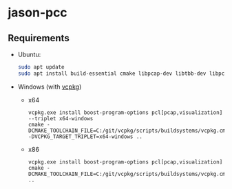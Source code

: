 # jason-pcc

## Requirements

- Ubuntu:

  ```bash
  sudo apt update
  sudo apt install build-essential cmake libpcap-dev libtbb-dev libpcl-dev
  ```

- Windows (with [vcpkg](https://github.com/microsoft/vcpkg))

    - x64

      ```shell
      vcpkg.exe install boost-program-options pcl[pcap,visualization] --triplet x64-windows
      cmake -DCMAKE_TOOLCHAIN_FILE=C:/git/vcpkg/scripts/buildsystems/vcpkg.cmake -DVCPKG_TARGET_TRIPLET=x64-windows ..
      ```

    - x86

      ```shell
      vcpkg.exe install boost-program-options pcl[pcap,visualization]
      cmake -DCMAKE_TOOLCHAIN_FILE=C:/git/vcpkg/scripts/buildsystems/vcpkg.cmake ..
      ```

